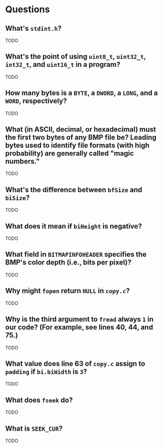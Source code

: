 # Questions

## What's `stdint.h`?

TODO

## What's the point of using `uint8_t`, `uint32_t`, `int32_t`, and `uint16_t` in a program?

TODO

## How many bytes is a `BYTE`, a `DWORD`, a `LONG`, and a `WORD`, respectively?

TODO

## What (in ASCII, decimal, or hexadecimal) must the first two bytes of any BMP file be? Leading bytes used to identify file formats (with high probability) are generally called "magic numbers."

TODO

## What's the difference between `bfSize` and `biSize`?

TODO

## What does it mean if `biHeight` is negative?

TODO

## What field in `BITMAPINFOHEADER` specifies the BMP's color depth (i.e., bits per pixel)?

TODO

## Why might `fopen` return `NULL` in `copy.c`?

TODO

## Why is the third argument to `fread` always `1` in our code? (For example, see lines 40, 44, and 75.)

TODO

## What value does line 63 of `copy.c` assign to `padding` if `bi.biWidth` is `3`?

TODO

## What does `fseek` do?

TODO

## What is `SEEK_CUR`?

TODO
